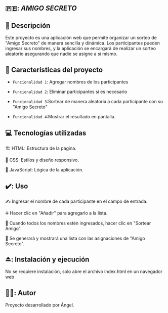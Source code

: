 ## 🇵🇪: <em> AMIGO SECRETO </em>

## :pushpin: Descripción

Este proyecto es una aplicación web que permite organizar un sorteo de "Amigo Secreto" de manera sencilla y dinámica. Los participantes pueden ingresar sus nombres, y la aplicación se encargará de realizar un sorteo aleatorio asegurando que nadie se asigne a sí mismo.

## :hammer: Características del proyecto

- `Funcionalidad 1`: Agregar nombres de los participantes
  
- `Funcionalidad 2`: Eliminar participantes si es necesario
  
- `Funcionalidad 3`:Sortear de manera aleatoria a cada participante con su "Amigo Secreto"
  
- `Funcionalidad 4`:Mostrar el resultado en pantalla.

## :computer: Tecnologías utilizadas

🏗️ HTML: Estructura de la página.

🎨 CSS: Estilos y diseño responsivo.

🧠 JavaScript: Lógica de la aplicación.

## ✔️: Uso

✍️ Ingresar el nombre de cada participante en el campo de entrada.

➕ Hacer clic en "Añadir" para agregarlo a la lista.

🎲 Cuando todos los nombres estén ingresados, hacer clic en "Sortear Amigo".

📜 Se generará y mostrará una lista con las asignaciones de "Amigo Secreto".

## ⏏️: Instalación y ejecución

No se requiere instalación, solo abre el archivo index.html en un navegador web

## 🧑‍🦱: Autor

Proyecto desarrollado por Ángel.

